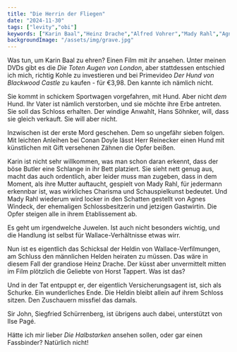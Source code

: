 ```yaml
---
title: "Die Herrin der Fliegen"
date: "2024-11-30"
tags: ["levity","obi"]
keywords: ["Karin Baal","Heinz Drache","Alfred Vohrer","Mady Rahl","Agnes Windeck"]
backgroundImage: "/assets/img/grave.jpg"
---
```

Was tun, um Karin Baal zu ehren? Einen Film mit ihr ansehen. Unter meinen DVDs gibt es die *Die Toten Augen von London*, aber stattdessen entschied ich mich, richtig Kohle zu investieren und bei Primevideo *Der Hund von Blackwood Castle* zu kaufen - für €3,98. Den kannte ich nämlich nicht. 

Sie kommt in schickem Sportwagen vorgefahren, mit Hund. Aber nicht *dem* Hund. Ihr Vater ist nämlich verstorben, und sie möchte ihre Erbe antreten. Sie soll das Schloss erhalten. Der windige Anwahlt, Hans Söhnker, will, dass sie gleich verkauft. Sie will aber nicht. 

Inzwischen ist der erste Mord geschehen. Dem so ungefähr sieben folgen. Mit leichten Anleihen bei Conan Doyle lässt Herr Reinecker einen Hund mit künstlichen mit Gift versehenen Zähnen die Opfer beißen.

Karin ist nicht sehr willkommen, was man schon daran erkennt, dass der böse Butler eine Schlange in ihr Bett platziert.
Sie sieht nett genug aus, macht das auch ordentlich, aber leider muss man zugeben, dass in dem Moment, als ihre Mutter auftaucht, gespielt von Mady Rahl, für jedermann erkennbar ist, was wirkliches Charisma und Schauspielkunst bedeutet. Und Mady Rahl wiederum wird locker in den Schatten gestellt von Agnes Windeck, der ehemaligen Schlossbesitzerin und jetzigen Gastwirtin. Die Opfer steigen alle in ihrem Etablissement ab. 

Es geht um irgendwelche Juwelen. Ist auch nicht besonders wichtig, und die Handlung ist selbst für Wallace-Verhältnisse etwas wirr.

Nun ist es eigentlich das Schicksal der Heldin von Wallace-Verfilmungen, am Schluss den männlichen Helden heiraten zu müssen. Das wäre in diesem Fall der grandiose Heinz Drache. Der küsst aber unvermittelt mitten im Film plötzlich die Geliebte von Horst Tappert. Was ist das?

Und in der Tat entpuppt er, der eigentlich Versicherungsagent ist, sich als Schurke. Ein wunderliches Ende. Die Heldin bleibt allein auf ihrem Schloss sitzen. Den Zuschauern missfiel das damals. 

Sir John, Siegfried Schürrenberg, ist übrigens auch dabei, unterstützt von Ilse Pagé. 

Hätte ich mir lieber *Die Halbstarken* ansehen sollen, oder gar einen Fassbinder? Natürlich nicht!